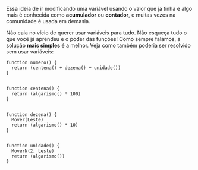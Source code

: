Essa ideia de ir modificando uma variável usando o valor que já tinha e algo mais é conhecida como **acumulador** ou **contador**, e muitas vezes na comunidade é usada em demasia.

Não caia no vício de querer usar variáveis para tudo. Não esqueça tudo o que você já aprendeu e o poder das funções! Como sempre falamos, a solução **mais simples** é a melhor. Veja como também poderia ser resolvido sem usar variáveis:

``` gobstones
function numero() {
  return (centena() + dezena() + unidade())
}


function centena() {
  return (algarismo() * 100)
}


function dezena() {
  Mover(Leste)
  return (algarismo() * 10)
}


function unidade() {
  MoverN(2, Leste)
  return (algarismo())
}
```
